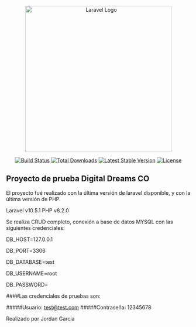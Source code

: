 <p align="center"><a href="https://laravel.com" target="_blank"><img src="https://i0.wp.com/www.digitaldreams.co/wp-content/uploads/2022/03/logo-media.png" width="400" alt="Laravel Logo"></a></p>

<p align="center">
<a href="https://github.com/laravel/framework/actions"><img src="https://github.com/laravel/framework/workflows/tests/badge.svg" alt="Build Status"></a>
<a href="https://packagist.org/packages/laravel/framework"><img src="https://img.shields.io/packagist/dt/laravel/framework" alt="Total Downloads"></a>
<a href="https://packagist.org/packages/laravel/framework"><img src="https://img.shields.io/packagist/v/laravel/framework" alt="Latest Stable Version"></a>
<a href="https://packagist.org/packages/laravel/framework"><img src="https://img.shields.io/packagist/l/laravel/framework" alt="License"></a>
</p>

## Proyecto de prueba Digital Dreams CO

El proyecto fué realizado con la última versión de laravel disponible, y con la última versión de PHP.

Laravel v10.5.1 
PHP v8.2.0

Se realiza CRUD completo, conexión a base de datos MYSQL con las siguientes credenciales:


DB_HOST=127.0.0.1

DB_PORT=3306

DB_DATABASE=test

DB_USERNAME=root

DB_PASSWORD=


####Las credenciales de pruebas son:

#####Usuario: 
test@test.com
#####Contraseña: 
12345678


Realizado por Jordan Garcia